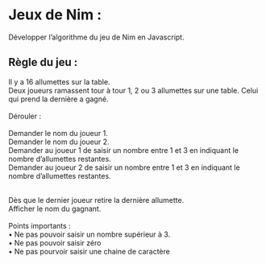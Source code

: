 
# Jeux de Nim : 


Développer l’algorithme du jeu de Nim en Javascript.


## Règle du jeu :


Il y a 16 allumettes sur la table.
<br>
Deux joueurs ramassent tour à tour 1, 2 ou 3 allumettes sur une table. Celui qui prend la dernière a gagné. <br><br>
Dérouler :<br><br>
Demander le nom du joueur 1.<br>
Demander le nom du joueur 2.<br>
Demander au joueur 1 de saisir un nombre entre 1 et 3 en indiquant le nombre d’allumettes restantes.<br>
Demander au joueur 2 de saisir un nombre entre 1 et 3 en indiquant le nombre d’allumettes restantes.<br>
<br>
   
 Dès que le dernier joueur retire la dernière allumette.<br>
 Afficher le nom du gagnant.<br>
 <br>
 Points importants :<br>
• Ne pas pouvoir saisir un nombre supérieur à 3.<br>
• Ne pas pouvoir saisir zéro<br>
• Ne pas pourvoir saisir une chaine de caractère<br>